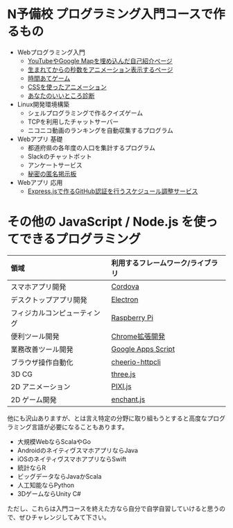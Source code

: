 # N予備校 プログラミング入門コースで作るもの

- Webプログラミング入門
  - [YouTubeやGoogle Mapを埋め込んだ自己紹介ページ](https://progedu.github.io/intro-sample/self-introduction.html)
  - [生まれてからの秒数をアニメーション表示するページ](https://progedu.github.io/intro-sample/js-function.html)
  - [時間あてゲーム](https://progedu.github.io/intro-sample/js-object.html)
  - [CSSを使ったアニメーション](https://progedu.github.io/intro-sample/css-programming.html)
  - [あなたのいいところ診断](https://progedu.github.io/intro-sample/assessment.html)
- Linux開発環境構築
  - シェルプログラミングで作るクイズゲーム
  - TCPを利用したチャットサーバー
  - ニコニコ動画のランキングを自動収集するプログラム
- Webアプリ 基礎
  - 都道府県の各年度の人口を集計するプログラム
  - Slackのチャットボット
  - アンケートサービス
  - [秘密の匿名掲示板](https://gentle-ridge-47938.herokuapp.com/posts)
- Webアプリ 応用
  - [Express.jsで作るGitHub認証を行うスケジュール調整サービス](https://quiet-inlet-37697.herokuapp.com/)

# その他の JavaScript / Node.js を使ってできるプログラミング

| 領域 | 利用するフレームワーク/ライブラリ |
|:---- |:---- |
| スマホアプリ開発 | [Cordova](https://cordova.apache.org/) |
| デスクトップアプリ開発 | [Electron](https://electron.atom.io/) |
| フィジカルコンピューティング | [Raspberry Pi](https://www.raspberrypi.org/) |
| 便利ツール開発 | [Chrome拡張開発](https://developer.chrome.com/extensions/getstarted) | 
| 業務改善ツール開発 | [Google Apps Script](https://developers.google.com/apps-script/) | 
| ブラウザ操作自動化 | [cheerio-httpcli](https://www.npmjs.com/package/cheerio-httpcli) | 
| 3D CG | [three.js](https://threejs.org/) |
| 2D アニメーション | [PIXI.js](http://www.pixijs.com/) |
| 2D ゲーム開発 | [enchant.js](http://enchantjs.com/ja/) |

他にも沢山ありますが、とは言え特定の分野に取り組もうとすると高度なプログラミング言語が必要になることもあります。

- 大規模WebならScalaやGo
- AndroidのネイティヴスマホアプリならJava
- iOSのネイティヴスマホアプリならSwift
- 統計ならR
- ビッグデータならJavaかScala
- 人工知能ならPython
- 3DゲームならUnity C#

ただし、これらは入門コースを終えた方なら自分で自学自習していけると思うので、ぜひチャレンジしてみて下さい。